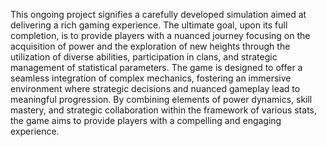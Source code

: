 This ongoing project signifies a carefully developed simulation aimed at delivering a rich gaming experience. The ultimate goal, upon its full completion, is to provide players with a nuanced journey focusing on the acquisition of power and the exploration of new heights through the utilization of diverse abilities, participation in clans, and strategic management of statistical parameters. The game is designed to offer a seamless integration of complex mechanics, fostering an immersive environment where strategic decisions and nuanced gameplay lead to meaningful progression. By combining elements of power dynamics, skill mastery, and strategic collaboration within the framework of various stats, the game aims to provide players with a compelling and engaging experience.
